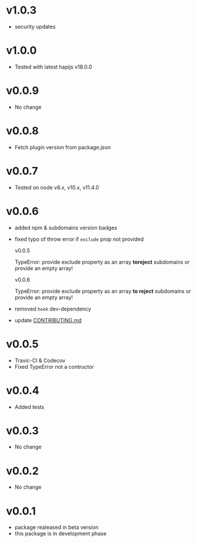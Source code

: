 # v1.0.3
- security updates

# v1.0.0
- Tested with latest hapijs v18.0.0

# v0.0.9
- No change

# v0.0.8
- Fetch plugin version from package.json

# v0.0.7

- Tested on node v8.x, v10.x, v11.4.0

# v0.0.6

- added npm & subdomains version badges
- fixed typo of throw error if `exclude` prop not provided

  v0.0.5

  TypeError: provide exclude property as an array **toreject** subdomains or provide an empty array!

  v0.0.6

  TypeError: provide exclude property as an array **to reject** subdomains or provide an empty array!

- removed `hoek` dev-dependency
- update [CONTRIBUTING.md](/CONTRIBUTING.md)

# v0.0.5

- Travic-CI & Codecov
- Fixed TypeError not a contructor

# v0.0.4

- Added tests

# v0.0.3

- No change

# v0.0.2

- No change

# v0.0.1

- package realeased in beta version
- this package is in development phase
